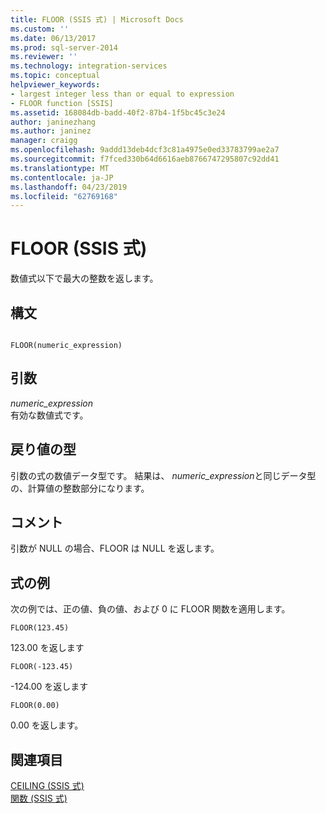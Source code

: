 ```yaml
---
title: FLOOR (SSIS 式) | Microsoft Docs
ms.custom: ''
ms.date: 06/13/2017
ms.prod: sql-server-2014
ms.reviewer: ''
ms.technology: integration-services
ms.topic: conceptual
helpviewer_keywords:
- largest integer less than or equal to expression
- FLOOR function [SSIS]
ms.assetid: 168084db-badd-40f2-87b4-1f5bc45c3e24
author: janinezhang
ms.author: janinez
manager: craigg
ms.openlocfilehash: 9addd13deb4dcf3c81a4975e0ed33783799ae2a7
ms.sourcegitcommit: f7fced330b64d6616aeb8766747295807c92dd41
ms.translationtype: MT
ms.contentlocale: ja-JP
ms.lasthandoff: 04/23/2019
ms.locfileid: "62769168"
---
```

# <a name="floor-ssis-expression"></a>FLOOR (SSIS 式)
  数値式以下で最大の整数を返します。  
  
## <a name="syntax"></a>構文  
  
```  
  
FLOOR(numeric_expression)  
```  
  
## <a name="arguments"></a>引数  
 *numeric_expression*  
 有効な数値式です。  
  
## <a name="result-types"></a>戻り値の型  
 引数の式の数値データ型です。 結果は、 *numeric_expression*と同じデータ型の、計算値の整数部分になります。  
  
## <a name="remarks"></a>コメント  
 引数が NULL の場合、FLOOR は NULL を返します。  
  
## <a name="expression-examples"></a>式の例  
 次の例では、正の値、負の値、および 0 に FLOOR 関数を適用します。  
  
```  
FLOOR(123.45)  
```  
  
 123.00 を返します  
  
```  
FLOOR(-123.45)  
```  
  
 -124.00 を返します  
  
```  
FLOOR(0.00)  
```  
  
 0.00 を返します。  
  
## <a name="see-also"></a>関連項目  
 [CEILING (SSIS 式)](ceiling-ssis-expression.md)   
 [関数 (SSIS 式)](functions-ssis-expression.md)  
  
  
